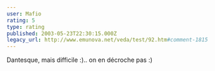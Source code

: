 ```yaml
---
user: Mafio
rating: 5
type: rating
published: 2003-05-23T22:30:15.000Z
legacy_url: http://www.emunova.net/veda/test/92.htm#comment-1815
---
```

Dantesque, mais difficile :).. on en décroche pas :)